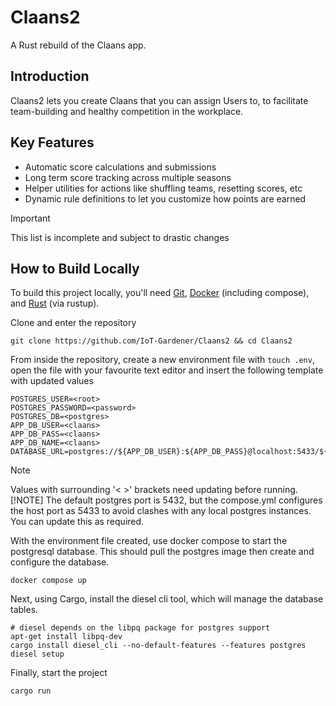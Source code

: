# Claans2

A Rust rebuild of the Claans app.

## Introduction

Claans2 lets you create Claans that you can assign Users to, to facilitate team-building and healthy competition in the workplace.

## Key Features

<!-- TODO: Populate with actual features -->
- Automatic score calculations and submissions
- Long term score tracking across multiple seasons
- Helper utilities for actions like shuffling teams, resetting scores, etc
- Dynamic rule definitions to let you customize how points are earned

> [!IMPORTANT]
> This list is incomplete and subject to drastic changes

## How to Build Locally

To build this project locally, you'll need [Git](https://git-scm.com/), [Docker](https://www.docker.com/) (including compose), and [Rust](https://www.rust-lang.org/) (via rustup).

Clone and enter the repository

```Shell
git clone https://github.com/IoT-Gardener/Claans2 && cd Claans2
```

From inside the repository, create a new environment file with `touch .env`, open the file with your favourite text editor and insert the following template with updated values

```Dotenv
POSTGRES_USER=<root>
POSTGRES_PASSWORD=<password>
POSTGRES_DB=<postgres>
APP_DB_USER=<claans>
APP_DB_PASS=<claans>
APP_DB_NAME=<claans>
DATABASE_URL=postgres://${APP_DB_USER}:${APP_DB_PASS}@localhost:5433/${APP_DB_NAME}
```

> [!NOTE]
> Values with surrounding '< >' brackets need updating before running.
> [!NOTE]
> The default postgres port is 5432, but the compose.yml configures the host port as 5433 to avoid clashes with any local postgres instances.
> You can update this as required.

With the environment file created, use docker compose to start the postgresql database.
This should pull the postgres image then create and configure the database.

```Shell
docker compose up
```

Next, using Cargo, install the diesel cli tool, which will manage the database tables.

```Shell
# diesel depends on the libpq package for postgres support
apt-get install libpq-dev
cargo install diesel_cli --no-default-features --features postgres
diesel setup
```

Finally, start the project

```Shell
cargo run
```
